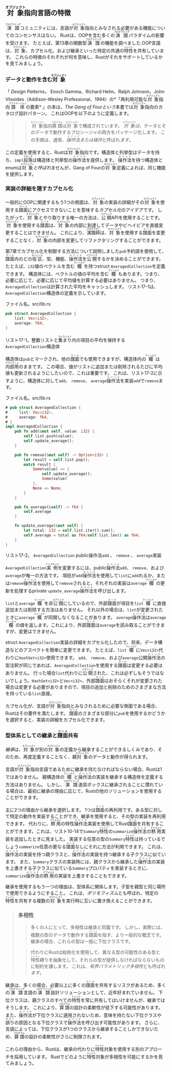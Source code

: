 ## <ruby>対象<rt>オブジェクト</rt></ruby>指向言語の特徴

<ruby>演譜<rt>プログラミング</rt></ruby>コミュニティには、言語が<ruby>対象<rt>オブジェクト</rt></ruby>指向とみなされる必要がある機能についてのコンセンサスはない。
Rustは、OOPを含む多くの<ruby>演譜<rt>プログラミング</rt></ruby>パラダイムの影響を受けます。
たとえば、第13章の関数型<ruby>演譜<rt>プログラミング</rt></ruby>の機能を調べました.OOP言語は、<ruby>対象<rt>オブジェクト</rt></ruby>、カプセル化、および継承といった特定の共通の<ruby>特性<rt>トレイト</rt></ruby>を共有しています。
これらの特徴のそれぞれが何を意味し、Rustがそれをサポートしているかを見てみましょう。

### データと動作を含む<ruby>対象<rt>オブジェクト</rt></ruby>

「 *Design Patterns。* Enoch Gamma、Richard Helm、Ralph Johnson、John Vlissides（Addison-Wesley Professional、1994）の*「再利用可能な<ruby>対象<rt>オブジェクト</rt></ruby>指向<ruby>譜体<rt>アプリケーション</rt></ruby>の要素* 」の本は、*The Gang of Fourという*本書では<ruby>対象<rt>オブジェクト</rt></ruby>指向のカタログ設計パターン。
これはOOPを以下のように定義します。

> > <ruby>対象<rt>オブジェクト</rt></ruby>指向<ruby>算譜<rt>プログラム</rt></ruby>は<ruby>対象<rt>オブジェクト</rt></ruby>で構成されています。
> > *<ruby>対象<rt>オブジェクト</rt></ruby>は*、データとそのデータで動作するプロシージャの両方をパッケージ化します。
> > この手順は、通常、*<ruby>操作法<rt>メソッド</rt></ruby>*または*操作*と呼ばれ*ます*。

この定義を使用すると、Rustは<ruby>対象<rt>オブジェクト</rt></ruby>指向です。構造体と列挙型はデータを持ち、`impl`<ruby>段落<rt>ブロック</rt></ruby>は構造体と列挙型の<ruby>操作法<rt>メソッド</rt></ruby>を提供します。
<ruby>操作法<rt>メソッド</rt></ruby>を持つ構造体とenumは<ruby>対象<rt>オブジェクト</rt></ruby>*と呼ばれ*ませんが、Gang of Fourの<ruby>対象<rt>オブジェクト</rt></ruby>定義によれば、同じ機能を提供します。

### 実装の詳細を隠すカプセル化

一般的にOOPに関連するもう1つの側面は、<ruby>対象<rt>オブジェクト</rt></ruby>の実装の詳細がその<ruby>対象<rt>オブジェクト</rt></ruby>を使用する<ruby>譜面<rt>コード</rt></ruby>にアクセスできないことを意味する*カプセル化*のアイデアです。
したがって、<ruby>対象<rt>オブジェクト</rt></ruby>とやり取りする唯一の方法は、<ruby>公開<rt>パブリック</rt></ruby>APIを使用することです。
<ruby>対象<rt>オブジェクト</rt></ruby>を使用する<ruby>譜面<rt>コード</rt></ruby>は、<ruby>対象<rt>オブジェクト</rt></ruby>の内部に到達してデータやビヘイビアを直接変更することはできません。
これにより、<ruby>演譜師<rt>プログラマー</rt></ruby>は、<ruby>対象<rt>オブジェクト</rt></ruby>を使用する<ruby>譜面<rt>コード</rt></ruby>を変更することなく、<ruby>対象<rt>オブジェクト</rt></ruby>の内部を変更してリファクタリングすることができます。

第7章でカプセル化を制御する方法について説明しました`pub`予約語を使用して、<ruby>譜面<rt>コード</rt></ruby>内のどの<ruby>役区<rt>モジュール</rt></ruby>、型、機能、<ruby>操作法<rt>メソッド</rt></ruby>を<ruby>公開<rt>パブリック</rt></ruby>するかを決めることができます。
たとえば、`i32`値のベクトルを含む<ruby>欄<rt>フィールド</rt></ruby>を持つstruct `AveragedCollection`を定義できます。
構造体には、ベクトルの値の平均を含む<ruby>欄<rt>フィールド</rt></ruby>もあります。つまり、必要に応じて、必要に応じて平均値を計算する必要はありません。
つまり、`AveragedCollection`は計算された平均をキャッシュします。
リスト17-1は、`AveragedCollection`構造体の定義を示しています。

<span class="filename">ファイル名。src/lib.rs</span>

```rust
pub struct AveragedCollection {
    list: Vec<i32>,
    average: f64,
}
```

<span class="caption">リスト17-1。整数リストと<ruby>集まり<rt>コレクション</rt></ruby>内の項目の平均を保持する<code>AveragedCollection</code>構造体</span>

構造体は`pub`とマークされ、他の<ruby>譜面<rt>コード</rt></ruby>でも使用できますが、構造体内の<ruby>欄<rt>フィールド</rt></ruby>は<ruby>内部用<rt>プライベート</rt></ruby>のままです。
この場合、値がリストに追加または削除されるたびに平均値も更新されるようにしたいので、これは重要です。
これは、リスト17-2に示すように、構造体に対して`add`、 `remove`、 `average`<ruby>操作法<rt>メソッド</rt></ruby>を実装`add`で`remove`ます。

<span class="filename">ファイル名。src/lib.rs</span>

```rust
# pub struct AveragedCollection {
#     list: Vec<i32>,
#     average: f64,
# }
impl AveragedCollection {
    pub fn add(&mut self, value: i32) {
        self.list.push(value);
        self.update_average();
    }

    pub fn remove(&mut self) -> Option<i32> {
        let result = self.list.pop();
        match result {
            Some(value) => {
                self.update_average();
                Some(value)
            },
            None => None,
        }
    }

    pub fn average(&self) -> f64 {
        self.average
    }

    fn update_average(&mut self) {
        let total: i32 = self.list.iter().sum();
        self.average = total as f64/self.list.len() as f64;
    }
}
```

<span class="caption">リスト17-2。 <code>AveragedCollection</code> public操作法<code>add</code> 、 <code>remove</code> 、 <code>average</code>実装</span>

`AveragedCollection`<ruby>実例<rt>インスタンス</rt></ruby>を変更するには、public<ruby>操作法<rt>メソッド</rt></ruby>`add`、 `remove`、および`average`が唯一の方法です。
項目が`add`<ruby>操作法<rt>メソッド</rt></ruby>を使用して`list`に`add`れるか、または`remove`<ruby>操作法<rt>メソッド</rt></ruby>を使用して`remove`されると、それぞれの実装は`average`<ruby>欄<rt>フィールド</rt></ruby>の更新を処理するprivate `update_average`<ruby>操作法<rt>メソッド</rt></ruby>を呼び出します。

`list`と`average`<ruby>欄<rt>フィールド</rt></ruby>を非<ruby>公開<rt>パブリック</rt></ruby>にしているので、外部<ruby>譜面<rt>コード</rt></ruby>が項目を`list`<ruby>欄<rt>フィールド</rt></ruby>に直接追加または削除する方法はありません。
それ以外の場合は、`list`が変更されたときに`average`<ruby>欄<rt>フィールド</rt></ruby>が同期しなくなることがあります。
`average`<ruby>操作法<rt>メソッド</rt></ruby>は`average`<ruby>欄<rt>フィールド</rt></ruby>の値を返します。これにより、外部<ruby>譜面<rt>コード</rt></ruby>は`average`を読み取ることができますが、変更はできません。

struct `AveragedCollection`実装の詳細をカプセル化したので、将来、データ構造などのアスペクトを簡単に変更できます。
たとえば、`list`<ruby>欄<rt>フィールド</rt></ruby>に`Vec<i32>`代わりに`HashSet<i32>`使用できます。
`add`、 `remove`、および`average`公開<ruby>操作法<rt>メソッド</rt></ruby>の型注釈が同じであれば、`AveragedCollection`を使用する<ruby>譜面<rt>コード</rt></ruby>は変更する必要はありません。
行った場合`list`代わりに<ruby>公開<rt>パブリック</rt></ruby>された、これは必ずしもそうではないでしょう。`HashSet<i32>`と`Vec<i32>`、外部<ruby>譜面<rt>コード</rt></ruby>はおそらくそれが変更された場合は変更する必要がありますので、項目の追加と削除のためのさまざまな方法を持っている`list`直接。

カプセル化が、言語が<ruby>対象<rt>オブジェクト</rt></ruby>指向とみなされるために必要な側面である場合、Rustはその要件を満たします。
<ruby>譜面<rt>コード</rt></ruby>のさまざまな部分に`pub`を使用するかどうかを選択すると、実装の詳細をカプセル化できます。

### 型体系としての継承と<ruby>譜面<rt>コード</rt></ruby>共有

*継承*は、<ruby>対象<rt>オブジェクト</rt></ruby>が別の<ruby>対象<rt>オブジェクト</rt></ruby>の定義から継承することができるしくみであり、そのため、再度定義することなく、親<ruby>対象<rt>オブジェクト</rt></ruby>のデータと動作が得られます。

言語が<ruby>対象<rt>オブジェクト</rt></ruby>指向言語であるために継承を持たなければならない場合、Rustは1ではありません。
親構造体の<ruby>欄<rt>フィールド</rt></ruby>と<ruby>操作法<rt>メソッド</rt></ruby>の実装を継承する構造体を定義する方法はありません。
しかし、<ruby>演譜<rt>プログラミング</rt></ruby>道具ボックスに継承されることに慣れている場合は、最初に継承の理由に応じて、Rustの他のソリューションを使用することができます。

主に2つの理由から継承を選択します。
1つは<ruby>譜面<rt>コード</rt></ruby>の再利用です。ある型に対して特定の動作を実装することができ、継承を使用すると、その型の実装を再利用できます。
代わりに、<ruby>黙用<rt>デフォルト</rt></ruby>の特性<ruby>操作法<rt>メソッド</rt></ruby>実装を使用してRust<ruby>譜面<rt>コード</rt></ruby>を共有することができます。これは、リスト10-14で`Summary`<ruby>特性<rt>トレイト</rt></ruby>の`summarize`<ruby>操作法<rt>メソッド</rt></ruby>の<ruby>黙用<rt>デフォルト</rt></ruby>実装を追加したときに見ました。
実装する任意の型の`Summary`<ruby>特性<rt>トレイト</rt></ruby>は持っているでしょう`summarize`任意の更なる<ruby>譜面<rt>コード</rt></ruby>なしにそれに方法が利用できます。
これは、<ruby>操作法<rt>メソッド</rt></ruby>の実装を持つ親クラスと、<ruby>操作法<rt>メソッド</rt></ruby>の実装を持つ継承する子クラスに似ています。
また、`Summary`クラスの実装時には、親クラスから継承した<ruby>操作法<rt>メソッド</rt></ruby>の実装を上書きする子クラスに似ている`Summary`プロパティを実装するときに、`summarize`<ruby>操作法<rt>メソッド</rt></ruby>の<ruby>黙用<rt>デフォルト</rt></ruby>の実装を上書きすることもできます。

継承を使用するもう一つの理由は、型体系に関係します。子型を親型と同じ場所で使用できるようにすること。
これは、*ポリモフィズム*とも呼ばれ、特定の<ruby>特性<rt>トレイト</rt></ruby>を共有する複数の<ruby>対象<rt>オブジェクト</rt></ruby>を実行時に互いに置き換えることができます。

> ### 多相性
> 
> > 多くの人にとって、多相性は継承と同義です。
> > しかし、実際には、複数の型のデータで動作する<ruby>譜面<rt>コード</rt></ruby>を指す、より一般的な概念です。
> > 継承の場合、これらの型は一般に下位クラスです。
> 
> > 代わりにRustは総称化を使用して、異なる型の可能性のある型と<ruby>特性<rt>トレイト</rt></ruby>縛りを抽象化して、それらの型が提供しなければならないものに制約を課します。
> > これは、*有界パラメトリック多相性*とも呼ばれ*ます*。

継承は、多くの場合、必要以上に多くの<ruby>譜面<rt>コード</rt></ruby>を共有するリスクがあるため、多くの<ruby>演譜<rt>プログラミング</rt></ruby>言語の<ruby>演譜<rt>プログラミング</rt></ruby>設計ソリューションとして、近年好まれていません。
下位クラスは、親クラスのすべての<ruby>特性<rt>トレイト</rt></ruby>を常に共有してはいけませんが、継承ではそうします。
これにより、<ruby>算譜<rt>プログラム</rt></ruby>の設計の柔軟性が低下する可能性があります。
また、<ruby>操作法<rt>メソッド</rt></ruby>が下位クラスに適用されないため、意味を持たない下位クラスや<ruby>誤り<rt>エラー</rt></ruby>の原因となる下位クラスで<ruby>操作法<rt>メソッド</rt></ruby>を呼び出す可能性があります。
さらに、言語によっては、下位クラスが1つのクラスから継承することしかできないため、<ruby>算譜<rt>プログラム</rt></ruby>の設計の柔軟性がさらに制限されます。

これらの理由から、Rustは、継承の代わりに<ruby>特性<rt>トレイト</rt></ruby>対象を使用する別のアプローチを採用しています。
Rustでどのように<ruby>特性<rt>トレイト</rt></ruby>対象が多相性を可能にするかを見てみましょう。
